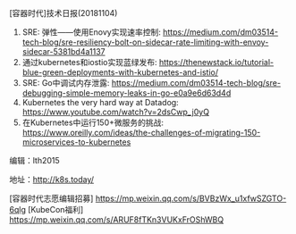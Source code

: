 [容器时代]技术日报(20181104)

1. SRE: 弹性——使用Enovy实现速率控制: <https://medium.com/dm03514-tech-blog/sre-resiliency-bolt-on-sidecar-rate-limiting-with-envoy-sidecar-5381bd4a1137>
2. 通过kubernetes和iostio实现蓝绿发布: <https://thenewstack.io/tutorial-blue-green-deployments-with-kubernetes-and-istio/>
3. SRE: Go中调试内存泄露: <https://medium.com/dm03514-tech-blog/sre-debugging-simple-memory-leaks-in-go-e0a9e6d63d4d>
4. Kubernetes the very hard way at Datadog: <https://www.youtube.com/watch?v=2dsCwp_j0yQ>
5. 在Kubernetes中运行150+微服务的挑战: <https://www.oreilly.com/ideas/the-challenges-of-migrating-150-microservices-to-kubernetes>

编辑：lth2015

地址：http://k8s.today/

[容器时代志愿编辑招募] https://mp.weixin.qq.com/s/BVBzWx_u1xfwSZGTO-6qlg
[KubeCon福利] https://mp.weixin.qq.com/s/ARUF8fTKn3VUKxFrOShWBQ

